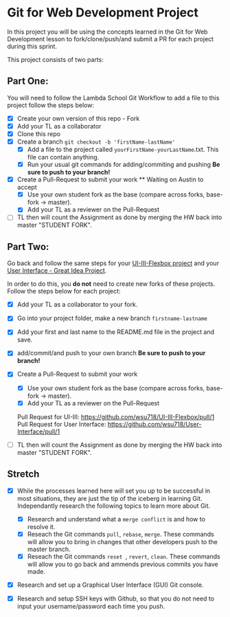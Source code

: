 # Git for Web Development Project
In this project you will be using the concepts learned in the Git for Web Development lesson to fork/clone/push/and submit a PR for each project during this sprint.

This project consists of two parts:

## Part One:
You will need to follow the Lambda School Git Workflow to add a file to this project follow the steps below:

- [X] Create your own version of this repo - Fork
- [X] Add your TL as a collaborator
- [X] Clone this repo
- [X] Create a branch `git checkout -b 'firstName-lastName'`
  - [X] Add a file to the project called `yourFirstName-yourLastName`.txt. This file can contain anything.
  - [X] Run your usual git commands for adding/commiting and pushing **Be sure to push to your branch!**
- [X] Create a Pull-Request to submit your work ** Waiting on Austin to accept
  - [X] Use your own student fork as the base (compare across forks, base-fork -> master).
  - [X] Add your TL as a reviewer on the Pull-Request
- [ ] TL then will count the Assignment as done by merging the HW back into master "STUDENT FORK".

## Part Two:
Go back and follow the same steps for your [UI-III-Flexbox project](https://github.com/LambdaSchool/UI-III-Flexbox) and your [User Interface - Great Idea Project](https://github.com/LambdaSchool/User-Interface).

In order to do this, you **do not** need to create new forks of these projects. Follow the steps below for each project:

- [X] Add your TL as a collaborator to your fork. 
- [X] Go into your project folder, make a new branch `firstname-lastname`
- [X] Add your first and last name to the README.md file in the project and save.
- [X] add/commit/and push to your own branch  **Be sure to push to your branch!**
- [X] Create a Pull-Request to submit your work
  - [X] Use your own student fork as the base (compare across forks, base-fork -> master).
  - [X] Add your TL as a reviewer on the Pull-Request

  Pull Request for UI-III: https://github.com/wsu718/UI-III-Flexbox/pull/1
  Pull Request for User Interface: https://github.com/wsu718/User-Interface/pull/1

- [ ] TL then will count the Assignment as done by merging the HW back into master "STUDENT FORK".

## Stretch
- [X] While the processes learned here will set you up to be successful in most situations, they are just the tip of the iceberg in learning Git. Independantly research the following topics to learn more about Git.
  - [X] Research and understand what a `merge conflict` is and how to resolve it.
  - [X] Reseach the Git commands `pull`, `rebase`, `merge`. These commands will allow you to bring in changes that other developers push to the master branch.
  - [X] Reseach the Git commands `reset `, `revert`, `clean`. These commands will allow you to go back and ammends previous commits you have made.

- [X] Research and set up a Graphical User Interface (GUI) Git console. 

- [X] Research and setup SSH keys with Github, so that you do not need to input your username/password each time you push. 

